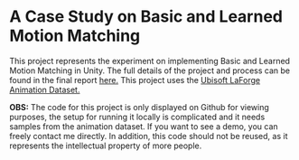 # A Case Study on Basic and Learned Motion Matching

This project represents the experiment on implementing Basic and Learned Motion Matching in Unity. The full details of the project and process can be found in the final report [here.](https://docs.google.com/document/d/1NjRFpslNz_ZlIwFojS5I7baIuxL9N8mpXnj85bVDqKw/edit?usp=sharing)
This project uses the [Ubisoft LaForge Animation Dataset.](https://github.com/ubisoft/Ubisoft-LaForge-Animation-Dataset)

**OBS:** The code for this project is only displayed on Github for viewing purposes, the setup for running it locally is complicated and it needs samples from the animation dataset. If you want to see a demo, you can freely contact me directly.
In addition, this code should not be reused, as it represents the intellectual property of more people.
